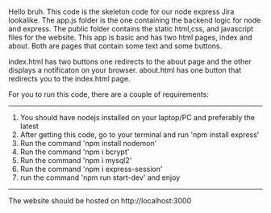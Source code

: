 Hello bruh. This code is the skeleton code for our node express Jira lookalike.
The app.js folder is the one containing the backend logic for node and express.
The public folder contains the static html,css, and javascript files for the website.
This app is basic and has two html pages, index and about. Both are pages that contain some text and some buttons.

index.html has two buttons one redirects to the about page and the other displays a notificaton on your browser.
about.html has one button that redirects you to the index.html page.

For you to run this code, there are a couple of requirements:

*********
1. You should have nodejs installed on your laptop/PC and preferably the latest
2. After getting this code, go to your terminal and run 'npm install express'
3. Run the command 'npm install nodemon'
4. Run the command 'npm i bcrypt'
5. Run the command 'npm i mysql2'
6. Run the command 'npm i express-session'
7. run the command 'npm run start-dev' and enjoy
*********

The website should be hosted on http://localhost:3000
